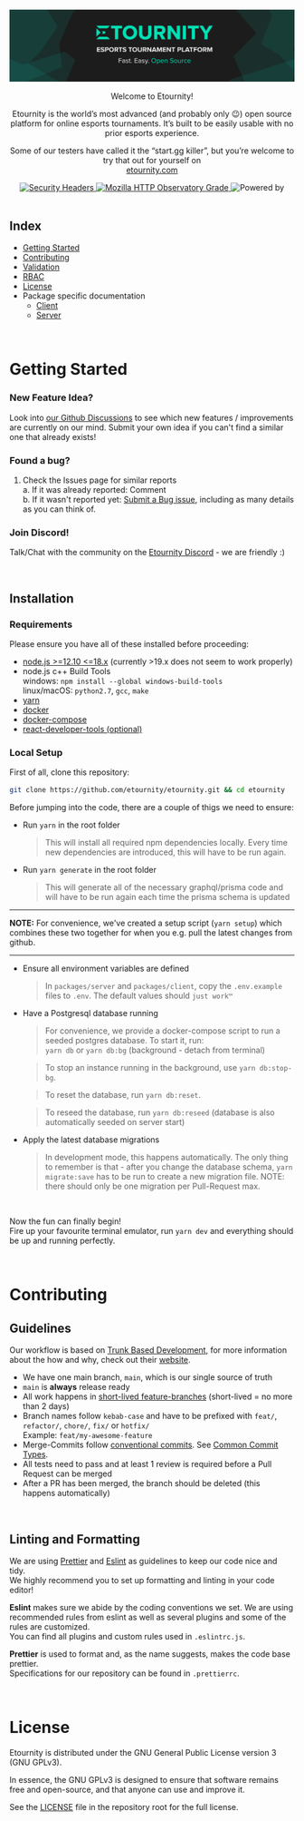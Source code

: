 <div align="center">
  <br>

![GitHubBanner](/docs/GitHub-Banner.png)

Welcome to Etournity!

Etournity is the world’s most advanced (and probably only 😉) open source platform for online esports tournaments. It’s built to be easily usable with no prior esports experience.

Some of our testers have called it the “start.gg killer”, but you’re welcome to try that out for yourself on\
[etournity.com](https://etournity.com)

  <a href="https://securityheaders.com/?q=http%3A%2F%2Fetournity.com%2F&followRedirects=on">
    <img src="https://img.shields.io/security-headers?url=http%3A%2F%2Fetournity.com%2F" alt="Security Headers">
  </a>

  <a href="https://observatory.mozilla.org/analyze/etournity.com">
    <img src="https://img.shields.io/mozilla-observatory/grade/etournity.com?publish" alt="Mozilla HTTP Observatory Grade">
  </a>
  
  <img src="https://img.shields.io/badge/Powererd%20by-Electricity-brightgreen" alt="Powered by">  
    
</div>
<br/>

## Index

- [Getting Started](#getting-started)
- [Contributing](#contributing)
- [Validation](/docs/VALIDATION.md)
- [RBAC](/docs/RBAC.md)
- [License](#license)
- Package specific documentation
  - [Client](/packages/client/README.md)
  - [Server](/packages/server/README.md)

<br/>

# Getting Started

### New Feature Idea?

Look into [our Github Discussions](https://github.com/etournity/etournity/discussions/categories/ideas) to see which new features / improvements are currently on our mind. Submit your own idea if you can't find a similar one that already exists!

### Found a bug?

1. Check the Issues page for similar reports\
  a. If it was already reported: Comment\
  b. If it wasn't reported yet: [Submit a Bug issue](https://github.com/etournity/etournity/issues/new?assignees=&labels=bug&template=BUG_REPORT.yml&title=%5BBug%5D%3A+), including as many details as you can think of.
  
### Join Discord!

Talk/Chat with the community on the [Etournity Discord](https://discord.gg/ysm29w7Yxn) - we are friendly :)

<br/>

## Installation

### Requirements

Please ensure you have all of these installed before proceeding:

- [node.js >=12.10 <=18.x](https://nodejs.org/en/download/releases) (currently >19.x does not seem to work properly)
- node.js c++ Build Tools\
  windows: `npm install --global windows-build-tools`\
  linux/macOS: `python2.7`, `gcc`, `make`
- [yarn](https://classic.yarnpkg.com/en/docs/install)
- [docker](https://docs.docker.com/engine/installation/#supported-platforms)
- [docker-compose](https://docs.docker.com/compose/install/)
- [react-developer-tools (optional)](https://reactjs.org/blog/2015/09/02/new-react-developer-tools.html#installation)

### Local Setup

First of all, clone this repository:

```bash
git clone https://github.com/etournity/etournity.git && cd etournity
```

Before jumping into the code, there are a couple of thigs we need to ensure:

- Run `yarn` in the root folder

  > This will install all required npm dependencies locally. Every time new dependencies are introduced, this will have to be run again.

- Run `yarn generate` in the root folder
  > This will generate all of the necessary graphql/prisma code and will have to be run again each time the prisma schema is updated

---

**NOTE:** For convenience, we've created a setup script (`yarn setup`) which combines these two together for when you e.g. pull the latest changes from github.

---

- Ensure all environment variables are defined

  > In `packages/server` and `packages/client`, copy the `.env.example` files to `.env`. The default values should `just work™`

- Have a Postgresql database running

  > For convenience, we provide a docker-compose script to run a seeded postgres database. To start it, run:\
  > `yarn db` or `yarn db:bg` (background - detach from terminal)

  > To stop an instance running in the background, use `yarn db:stop-bg`.

  > To reset the database, run `yarn db:reset`.

  > To reseed the database, run `yarn db:reseed` (database is also automatically seeded on server start)

- Apply the latest database migrations

  > In development mode, this happens automatically.
  > The only thing to remember is that - after you change the database schema, `yarn migrate:save` has to be run to create a new migration file.
  > NOTE: there should only be one migration per Pull-Request max.

<br/>

Now the fun can finally begin!\
Fire up your favourite terminal emulator, run `yarn dev` and everything should be up and running perfectly.

<br/>

# Contributing

## Guidelines

Our workflow is based on [Trunk Based Development](https://trunkbaseddevelopment.com/), for more information about the how and why, check out their [website](https://trunkbaseddevelopment.com/).

- We have one main branch, `main`, which is our single source of truth
- `main` is **always** release ready
- All work happens in [short-lived feature-branches](https://trunkbaseddevelopment.com/short-lived-feature-branches/) (short-lived = no more than 2 days)
- Branch names follow `kebab-case` and have to be prefixed with `feat/`, `refactor/`, `chore/`, `fix/` or `hotfix/`\
  Example: `feat/my-awesome-feature`
- Merge-Commits follow [conventional commits](https://www.conventionalcommits.org/en/v1.0.0/#summary). See [Common Commit Types](./pull_request_template.md).
- All tests need to pass and at least 1 review is required before a Pull Request can be merged
- After a PR has been merged, the branch should be deleted (this happens automatically)

<br/>

## Linting and Formatting

We are using [Prettier](https://prettier.io/) and [Eslint](https://eslint.org/) as guidelines to keep our code nice and tidy.\
We highly recommend you to set up formatting and linting in your code editor!

**Eslint** makes sure we abide by the coding conventions we set.
We are using recommended rules from eslint as well as several plugins and some of the rules are customized.\
You can find all plugins and custom rules used in `.eslintrc.js`.

**Prettier** is used to format and, as the name suggests, makes the code base prettier. \
Specifications for our repository can be found in `.prettierrc`.

<br/>

# License

Etournity is distributed under the GNU General Public License version 3 (GNU GPLv3).

In essence, the GNU GPLv3 is designed to ensure that software remains free and open-source, and that anyone can use and improve it.

See the [LICENSE](./LICENSE.md) file in the repository root for the full license.
